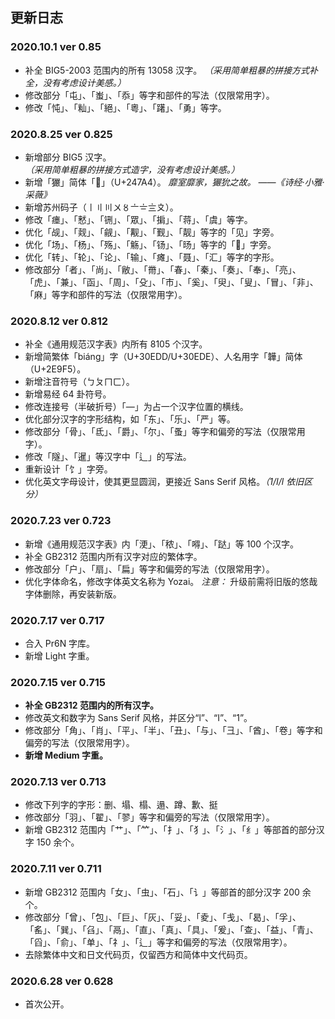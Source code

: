 ## 更新日志

### 2020.10.1 ver 0.85
- 补全 BIG5-2003 范围内的所有 13058 汉字。  *（采用简单粗暴的拼接方式补全，没有考虑设计美感。）*
- 修改部分「屯」、「蚩」、「忝」等字和部件的写法（仅限常用字）。
- 修改「忳」、「籼」、「絕」、「粵」、「躇」、「勇」等字。

### 2020.8.25 ver 0.825
- 新增部分 BIG5 汉字。 *（采用简单粗暴的拼接方式造字，没有考虑设计美感。）*
- 新增「玁」简体「𤞤」（U+247A4）。 *靡室靡家，玁狁之故。 ——《诗经·小雅·采薇》*
- 新增苏州码子（〡〢〣〤〥〦〧〨〩）。
- 修改「瘗」、「慭」、「铏」、「眾」、「掮」、「蒋」、「虞」等字。
- 优化「觇」、「觌」、「觎」、「觏」、「觐」、「靓」等字的「见」字旁。
- 优化「场」、「杨」、「殇」、「觞」、「钖」、「旸」等字的「𠃓」字旁。
- 优化「转」、「轮」、「论」、「输」、「瘫」、「聂」、「汇」等字的字形。
- 修改部分「者」、「尚」、「敝」、「黹」、「春」、「秦」、「奏」、「奉」、「亮」、「虎」、「兼」、「函」、「周」、「殳」、「巿」、「奚」、「臾」、「叟」、「冒」、「非」、「麻」等字和部件的写法（仅限常用字）。

### 2020.8.12 ver 0.812
- 补全《通用规范汉字表》内所有 8105 个汉字。
- 新增简繁体「biáng」字（U+30EDD/U+30EDE）、人名用字「韡」简体（U+2E9F5）。
- 新增注音符号（ㄅㄆㄇㄈ）。
- 新增易经 64 卦符号。
- 修改连接号（半破折号）「—」为占一个汉字位置的横线。
- 优化部分汉字的字形结构，如「东」、「乐」、「严」等。
- 修改部分「骨」、「氐」、「爵」、「尔」、「蚤」等字和偏旁的写法（仅限常用字）。
- 修改「隧」、「暹」等汉字中「辶」的写法。
- 重新设计「饣」字旁。
- 优化英文字母设计，使其更显圆润，更接近 Sans Serif 风格。*（1/I/l 依旧区分）*

### 2020.7.23 ver 0.723
- 新增《通用规范汉字表》内「浭」、「秾」、「嘚」、「跶」等 100 个汉字。
- 补全 GB2312 范围内所有汉字对应的繁体字。
- 修改部分「户」、「扇」、「扁」等字和偏旁的写法（仅限常用字）。
- 优化字体命名，修改字体英文名称为 Yozai。 *注意：* 升级前需将旧版的悠哉字体删除，再安装新版。

### 2020.7.17 ver 0.717
- 合入 Pr6N 字库。
- 新增 Light 字重。

### 2020.7.15 ver 0.715
- **补全 GB2312 范围内的所有汉字。**
- 修改英文和数字为 Sans Serif 风格，并区分“l”、“I”、“1”。
- 修改部分「角」、「肖」、「平」、「半」、「丑」、「与」、「彐」、「酋」、「卷」等字和偏旁的写法（仅限常用字）。
- **新增 Medium 字重。**

### 2020.7.13 ver 0.713
- 修改下列字的字形：删、塌、榻、遢、蹲、歉、挺
- 修改部分「羽」、「翟」、「翏」等字和偏旁的写法（仅限常用字）。
- 新增 GB2312 范围内「艹」、「𥫗」、「扌」、「犭」、「氵」、「纟」等部首的部分汉字 150 余个。

### 2020.7.11 ver 0.711
- 新增 GB2312 范围内「女」、「虫」、「石」、「讠」等部首的部分汉字 200 余个。
- 修改部分「曾」、「包」、「巨」、「灰」、「妥」、「夌」、「戋」、「曷」、「孚」、「䍃」、「巽」、「臽」、「鬲」、「直」、「真」、「具」、「爰」、「查」、「益」、「青」、「舀」、「俞」、「单」、「礻」、「辶」等字和偏旁的写法（仅限常用字）。
- 去除繁体中文和日文代码页，仅留西方和简体中文代码页。

### 2020.6.28 ver 0.628
- 首次公开。
